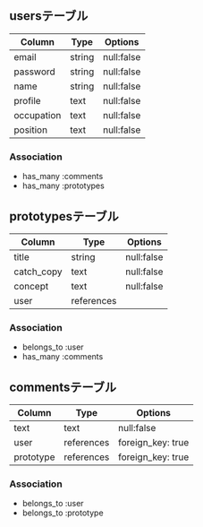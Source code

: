 ## usersテーブル

| Column      | Type     | Options             |
| ----------- | -------- | ------------------- |
| email       | string   | null:false          |
| password    | string   | null:false          |
| name        | string   | null:false          |
| profile     | text     | null:false          |
| occupation  | text     | null:false          |
| position    | text     | null:false          |

### Association
- has_many :comments
- has_many :prototypes



## prototypesテーブル

| Column      | Type        | Options             |
| ----------- | ----------- | ------------------- |
| title       | string      | null:false          |
| catch_copy  | text        | null:false          |
| concept     | text        | null:false          |
| user        | references  |                     |

### Association
- belongs_to :user
- has_many :comments


## commentsテーブル

| Column      | Type        | Options             |
| ----------- | ----------- | ------------------- |
| text        | text        | null:false          |
| user        | references  | foreign_key: true   |
| prototype   | references  | foreign_key: true   |

### Association
- belongs_to :user
- belongs_to :prototype